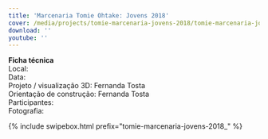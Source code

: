 ```yaml
---
title: 'Marcenaria Tomie Ohtake: Jovens 2018'
cover: /media/projects/tomie-marcenaria-jovens-2018/tomie-marcenaria-jovens-2018_00.jpg
download: ''
youtube: ''
---
```

**Ficha técnica**  
Local:  
Data:  
Projeto / visualização 3D: Fernanda Tosta  
Orientação de construção: Fernanda Tosta  
Participantes:  
Fotografia:  

{% include swipebox.html prefix="tomie-marcenaria-jovens-2018_" %}
